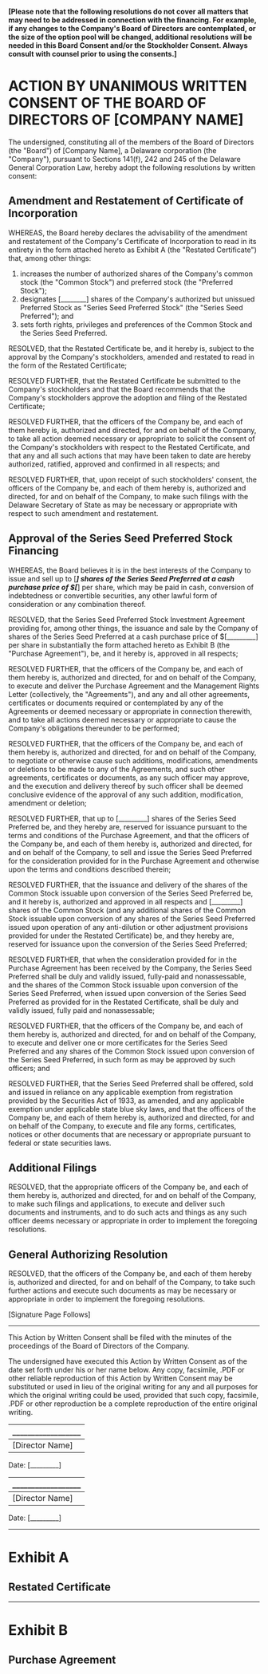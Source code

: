 **[Please note that the following resolutions do not cover all matters that may need to be addressed in connection with the financing. For example, if any changes to the Company's Board of Directors are contemplated, or the size of the option pool will be changed, additional resolutions will be needed in this Board Consent and/or the Stockholder Consent. Always consult with counsel prior to using the consents.]**

# ACTION BY UNANIMOUS WRITTEN CONSENT OF THE BOARD OF DIRECTORS OF [COMPANY NAME]

The undersigned, constituting all of the members of the Board of Directors (the "Board") of [Company Name], a Delaware corporation (the "Company"), pursuant to Sections 141(f), 242 and 245 of the Delaware General Corporation Law, hereby adopt the following resolutions by written consent:

## Amendment and Restatement of Certificate of Incorporation

WHEREAS, the Board hereby declares the advisability of the amendment and restatement of the Company's Certificate of Incorporation to read in its entirety in the form attached hereto as Exhibit A (the "Restated Certificate") that, among other things:

1. increases the number of authorized shares of the Company's common stock (the "Common Stock") and preferred stock (the "Preferred Stock");
2. designates [________] shares of the Company's authorized but unissued Preferred Stock as "Series Seed Preferred Stock" (the "Series Seed Preferred"); and 
3. sets forth rights, privileges and preferences of the Common Stock and the Series Seed Preferred.

RESOLVED, that the Restated Certificate be, and it hereby is, subject to the approval by the Company's stockholders, amended and restated to read in the form of the Restated Certificate;

RESOLVED FURTHER, that the Restated Certificate be submitted to the Company's stockholders and that the Board recommends that the Company's stockholders approve the adoption and filing of the Restated Certificate;

RESOLVED FURTHER, that the officers of the Company be, and each of them hereby is, authorized and directed, for and on behalf of the Company, to take all action deemed necessary or appropriate to solicit the consent of the Company's stockholders with respect to the Restated Certificate, and that any and all such actions that may have been taken to date are hereby authorized, ratified, approved and confirmed in all respects; and

RESOLVED FURTHER, that, upon receipt of such stockholders' consent, the officers of the Company be, and each of them hereby is, authorized and directed, for and on behalf of the Company, to make such filings with the Delaware Secretary of State as may be necessary or appropriate with respect to such amendment and restatement.

## Approval of the Series Seed Preferred Stock Financing

WHEREAS, the Board believes it is in the best interests of the Company to issue and sell up to [_________] shares of the Series Seed Preferred at a cash purchase price of $[_________] per share, which may be paid in cash, conversion of indebtedness or convertible securities, any other lawful form of consideration or any combination thereof.

RESOLVED, that the Series Seed Preferred Stock Investment Agreement providing for, among other things, the issuance and sale by the Company of shares of the Series Seed Preferred at a cash purchase price of $[_________] per share in substantially the form attached hereto as Exhibit B (the "Purchase Agreement"), be, and it hereby is, approved in all respects;

RESOLVED FURTHER, that the officers of the Company be, and each of them hereby is, authorized and directed, for and on behalf of the Company, to execute and deliver the Purchase Agreement and the Management Rights Letter (collectively, the "Agreements"), and any and all other agreements, certificates or documents required or contemplated by any of the Agreements or deemed necessary or appropriate in connection therewith, and to take all actions deemed necessary or appropriate to cause the Company's obligations thereunder to be performed;

RESOLVED FURTHER, that the officers of the Company be, and each of them hereby is, authorized and directed, for and on behalf of the Company, to negotiate or otherwise cause such additions, modifications, amendments or deletions to be made to any of the Agreements, and such other agreements, certificates or documents, as any such officer may approve, and the execution and delivery thereof by such officer shall be deemed conclusive evidence of the approval of any such addition, modification, amendment or
deletion;

RESOLVED FURTHER, that up to [_________] shares of the Series Seed Preferred be, and they hereby are, reserved for issuance pursuant to the terms and conditions of the Purchase Agreement, and that the officers of the Company be, and each of them hereby is, authorized and directed, for and on behalf of the Company, to sell and issue the Series Seed Preferred for the consideration provided for in the Purchase Agreement and otherwise upon the terms and conditions described therein;

RESOLVED FURTHER, that the issuance and delivery of the shares of the Common Stock issuable upon conversion of the Series Seed Preferred be, and it hereby is, authorized and approved in all respects and [_________] shares of the Common Stock (and any additional shares of the Common Stock issuable upon conversion of any shares of the Series Seed Preferred issued upon operation of any anti-dilution or other adjustment provisions provided for under the Restated Certificate) be, and they hereby are, reserved for issuance upon the conversion of the Series Seed Preferred;

RESOLVED FURTHER, that when the consideration provided for in the Purchase Agreement has been received by the Company, the Series Seed Preferred shall be duly and validly issued, fully-paid and nonassessable, and the shares of the Common Stock issuable upon conversion of the Series Seed Preferred, when issued upon conversion of the Series Seed Preferred as provided for in the Restated Certificate, shall be duly and validly issued, fully paid and nonassessable;

RESOLVED FURTHER, that the officers of the Company be, and each of them hereby is, authorized and directed, for and on behalf of the Company, to execute and deliver one or more certificates for the Series Seed Preferred and any shares of the Common Stock issued upon conversion of the Series Seed Preferred, in such form as may be approved by such officers; and

RESOLVED FURTHER, that the Series Seed Preferred shall be offered, sold and issued in reliance on any applicable exemption from registration provided by the Securities Act of 1933, as amended, and any applicable exemption under applicable state blue sky laws, and that the officers of the Company be, and each of them hereby is, authorized and directed, for and on behalf of the Company, to execute and file any forms, certificates, notices or other documents that are necessary or appropriate pursuant to federal or
state securities laws.

## Additional Filings

RESOLVED, that the appropriate officers of the Company be, and each of them hereby is, authorized and directed, for and on behalf of the Company, to make such filings and applications, to execute and deliver such documents and instruments, and to do such acts and things as any such officer deems necessary or appropriate in order to implement the foregoing resolutions.

## General Authorizing Resolution

RESOLVED, that the officers of the Company be, and each of them hereby is, authorized and directed, for and on behalf of the Company, to take such further actions and execute such documents as may be necessary or appropriate in order to implement the foregoing resolutions.

[Signature Page Follows]

***

This Action by Written Consent shall be filed with the minutes of the proceedings of the Board of Directors of the Company.

The undersigned have executed this Action by Written Consent as of the date set forth under his or her name below. Any copy, facsimile, .PDF or other reliable reproduction of this Action by Written Consent may be substituted or used in lieu of the original writing for any and all purposes for which the original writing could be used, provided that such copy, facsimile, .PDF or other reproduction be a complete reproduction of the entire original writing.

__________________ |
--- |
[Director Name] |
Date: [_________]

__________________ |
--- |
[Director Name] |
Date: [_________]

***
# Exhibit A

## Restated Certificate

***

# Exhibit B

## Purchase Agreement

